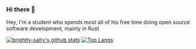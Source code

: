 ### Hi there 👋

Hey, I'm a student who spends most all of his free time doing open source software development, mainly in Rust

[![brightly-salty's github stats](https://github-readme-stats.vercel.app/api?username=brightly-salty&count_private=true?show_icons=true)](https://github.com/anuraghazra/github-readme-stats)
[![Top Langs](https://github-readme-stats.vercel.app/api/top-langs/?username=brightly-salty)](https://github.com/anuraghazra/github-readme-stats)
